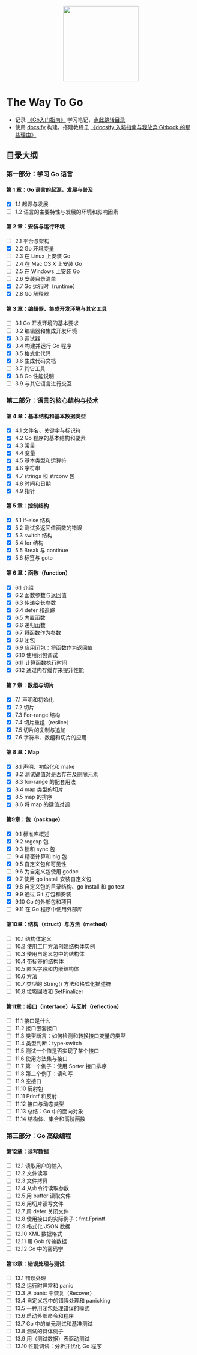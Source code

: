 <!-- <p align="center"><img width="200px" src="https://blog.golang.org/lib/godoc/images/footer-gopher.jpg"></p> -->
<p align="center"><img width="200px" src="https://encrypted-tbn0.gstatic.com/images?q=tbn:ANd9GcTUIISmTbpsEq_63LdPlLk7WSgplC5Tq1NnzSPC_hcClWm0Uah7PQ
"></p>

# The Way To Go

- 记录 [《Go入门指南》](https://github.com/unknwon/the-way-to-go_ZH_CN) 学习笔记，[点此跳转目录](https://github.com/unknwon/the-way-to-go_ZH_CN/blob/master/eBook/directory.md)
- 使用 [docsify](https://docsify.js.org/#/) 构建，搭建教程见 [《docsify 入坑指南与我放弃 Gitbook 的那些理由》](http://jalan.space/2019/06/21/2019/begin-docsify/)

## 目录大纲

### 第一部分：学习 Go 语言

#### 第 1 章：Go 语言的起源，发展与普及

- [x] 1.1 起源与发展
- [ ] 1.2 语言的主要特性与发展的环境和影响因素

#### 第 2 章：安装与运行环境

- [ ] 2.1 平台与架构 
- [x] 2.2 Go 环境变量
- [ ] 2.3 在 Linux 上安装 Go
- [ ] 2.4 在 Mac OS X 上安装 Go
- [ ] 2.5 在 Windows 上安装 Go
- [ ] 2.6 安装目录清单
- [x] 2.7 Go 运行时（runtime）
- [x] 2.8 Go 解释器

#### 第 3 章：编辑器、集成开发环境与其它工具

- [ ] 3.1 Go 开发环境的基本要求
- [ ] 3.2 编辑器和集成开发环境
- [x] 3.3 调试器
- [x] 3.4 构建并运行 Go 程序
- [x] 3.5 格式化代码
- [x] 3.6 生成代码文档
- [ ] 3.7 其它工具
- [x] 3.8 Go 性能说明
- [ ] 3.9 与其它语言进行交互

### 第二部分：语言的核心结构与技术

#### 第 4 章：基本结构和基本数据类型

- [x] 4.1 文件名、关键字与标识符
- [x] 4.2 Go 程序的基本结构和要素
- [x] 4.3 常量
- [x] 4.4 变量
- [x] 4.5 基本类型和运算符
- [x] 4.6 字符串
- [x] 4.7 strings 和 strconv 包
- [x] 4.8 时间和日期
- [x] 4.9 指针

#### 第 5 章：控制结构

- [x] 5.1 if-else 结构
- [x] 5.2 测试多返回值函数的错误
- [x] 5.3 switch 结构
- [x] 5.4 for 结构
- [x] 5.5 Break 与 continue
- [x] 5.6 标签与 goto

#### 第 6 章：函数（function）

- [x] 6.1 介绍
- [x] 6.2 函数参数与返回值
- [x] 6.3 传递变长参数
- [x] 6.4 defer 和追踪
- [x] 6.5 内置函数
- [x] 6.6 递归函数
- [x] 6.7 将函数作为参数
- [x] 6.8 闭包
- [x] 6.9 应用闭包：将函数作为返回值
- [x] 6.10 使用闭包调试
- [x] 6.11 计算函数执行时间
- [x] 6.12 通过内存缓存来提升性能

#### 第 7 章：数组与切片

- [x] 7.1 声明和初始化
- [x] 7.2 切片
- [x] 7.3 For-range 结构
- [x] 7.4 切片重组（reslice）
- [x] 7.5 切片的复制与追加
- [x] 7.6 字符串、数组和切片的应用

#### 第 8 章：Map

- [x] 8.1 声明、初始化和 make
- [x] 8.2 测试键值对是否存在及删除元素
- [x] 8.3 for-range 的配套用法
- [x] 8.4 map 类型的切片
- [x] 8.5 map 的排序
- [x] 8.6 将 map 的键值对调

#### 第9章：包（package）

- [x] 9.1 标准库概述
- [x] 9.2 regexp 包
- [x] 9.3 锁和 sync 包
- [ ] 9.4 精密计算和 big 包
- [x] 9.5 自定义包和可见性
- [ ] 9.6 为自定义包使用 godoc
- [x] 9.7 使用 go install 安装自定义包
- [x] 9.8 自定义包的目录结构、go install 和 go test
- [x] 9.9 通过 Git 打包和安装
- [x] 9.10 Go 的外部包和项目
- [ ] 9.11 在 Go 程序中使用外部库

#### 第10章：结构（struct）与方法（method）

- [ ] 10.1 结构体定义
- [ ] 10.2 使用工厂方法创建结构体实例
- [ ] 10.3 使用自定义包中的结构体
- [ ] 10.4 带标签的结构体
- [ ] 10.5 匿名字段和内嵌结构体
- [ ] 10.6 方法
- [ ] 10.7 类型的 String() 方法和格式化描述符
- [ ] 10.8 垃圾回收和 SetFinalizer

#### 第11章：接口（interface）与反射（reflection）

- [ ] 11.1 接口是什么
- [ ] 11.2 接口嵌套接口
- [ ] 11.3 类型断言：如何检测和转换接口变量的类型
- [ ] 11.4 类型判断：type-switch
- [ ] 11.5 测试一个值是否实现了某个接口
- [ ] 11.6 使用方法集与接口
- [ ] 11.7 第一个例子：使用 Sorter 接口排序
- [ ] 11.8 第二个例子：读和写
- [ ] 11.9 空接口
- [ ] 11.10 反射包
- [ ] 11.11 Printf 和反射
- [ ] 11.12 接口与动态类型
- [ ] 11.13 总结：Go 中的面向对象
- [ ] 11.14 结构体、集合和高阶函数

### 第三部分：Go 高级编程

#### 第12章：读写数据

- [ ] 12.1 读取用户的输入
- [ ] 12.2 文件读写
- [ ] 12.3 文件拷贝
- [ ] 12.4 从命令行读取参数
- [ ] 12.5 用 buffer 读取文件
- [ ] 12.6 用切片读写文件
- [ ] 12.7 用 defer 关闭文件
- [ ] 12.8 使用接口的实际例子：fmt.Fprintf
- [ ] 12.9 格式化 JSON 数据
- [ ] 12.10 XML 数据格式
- [ ] 12.11 用 Gob 传输数据
- [ ] 12.12 Go 中的密码学

#### 第13章：错误处理与测试

- [ ] 13.1 错误处理
- [ ] 13.2 运行时异常和 panic
- [ ] 13.3 从 panic 中恢复（Recover）
- [ ] 13.4 自定义包中的错误处理和 panicking
- [ ] 13.5 一种用闭包处理错误的模式
- [ ] 13.6 启动外部命令和程序
- [ ] 13.7 Go 中的单元测试和基准测试
- [ ] 13.8 测试的具体例子
- [ ] 13.9 用（测试数据）表驱动测试
- [ ] 13.10 性能调试：分析并优化 Go 程序